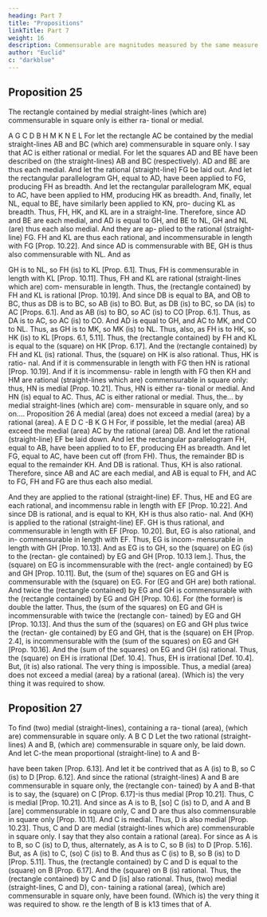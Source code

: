 ```yaml
---
heading: Part 7
title: "Propositions"
linkTitle: Part 7
weight: 16
description: Commensurable are magnitudes measured by the same measure
author: "Euclid"
c: "darkblue"
---
```



## Proposition 25

The rectangle contained by medial straight-lines (which are) commensurable in square only is either ra- tional or medial.

A
G
C
D
B
H
M
K
N
E
L
For let the rectangle AC be contained by the medial straight-lines AB and BC (which are) commensurable in square only. I say that AC is either rational or medial.
For let the squares AD and BE have been described on (the straight-lines) AB and BC (respectively). AD and BE are thus each medial. And let the rational (straight-line) FG be laid out. And let the rectangular parallelogram GH, equal to AD, have been applied to FG, producing FH as breadth. And let the rectangular parallelogram MK, equal to AC, have been applied to HM, producing HK as breadth. And, finally, let NL, equal to BE, have similarly been applied to KN, pro- ducing KL as breadth. Thus, FH, HK, and KL are in a straight-line. Therefore, since AD and BE are each medial, and AD is equal to GH, and BE to NL, GH and NL (are) thus each also medial. And they are ap- plied to the rational (straight-line) FG. FH and KL are thus each rational, and incommensurable in length with FG [Prop. 10.22]. And since AD is commensurable with BE, GH is thus also commensurable with NL. And as

GH is to NL, so FH (is) to KL [Prop. 6.1]. Thus, FH is commensurable in length with KL [Prop. 10.11]. Thus, FH and KL are rational (straight-lines which are) com- mensurable in length. Thus, the (rectangle contained) by FH and KL is rational [Prop. 10.19]. And since DB is equal to BA, and OB to BC, thus as DB is to BC, so AB (is) to BO. But, as DB (is) to BC, so DA (is) to AC [Props. 6.1]. And as AB (is) to BO, so AC (is) to CO [Prop. 6.1]. Thus, as DA is to AC, so AC (is) to CO. And AD is equal to GH, and AC to MK, and CO to NL. Thus, as GH is to MK, so MK (is) to NL. Thus, also, as FH is to HK, so HK (is) to KL [Props. 6.1, 5.11]. Thus, the (rectangle contained) by FH and KL is equal to the (square) on HK [Prop. 6.17]. And the (rectangle contained) by FH and KL (is) rational. Thus, the (square) on HK is also rational. Thus, HK is ratio- nal. And if it is commensurable in length with FG then HN is rational [Prop. 10.19]. And if it is incommensu- rable in length with FG then KH and HM are rational (straight-lines which are) commensurable in square only: thus, HN is medial [Prop. 10.21]. Thus, HN is either ra- tional or medial. And HN (is) equal to AC. Thus, AC is either rational or medial.
Thus, the... by medial straight-lines (which are) com- mensurable in square only, and so on....
Proposition 26
A medial (area) does not exceed a medial (area) by a rational (area).
A
E
D
C
-B
K
G
H
For, if possible, let the medial (area) AB exceed the medial (area) AC by the rational (area) DB. And let the rational (straight-line) EF be laid down. And let the rectangular parallelogram FH, equal to AB, have been applied to to EF, producing EH as breadth. And let FG, equal to AC, have been cut off (from FH). Thus, the remainder BD is equal to the remainder KH. And DB is rational. Thus, KH is also rational. Therefore, since AB and AC are each medial, and AB is equal to FH, and AC to FG, FH and FG are thus each also medial.


And they are applied to the rational (straight-line) EF. Thus, HE and EG are each rational, and incommensu rable in length with EF [Prop. 10.22]. And since DB is rational, and is equal to KH, KH is thus also ratio- nal. And (KH) is applied to the rational (straight-line) EF. GH is thus rational, and commensurable in length with EF [Prop. 10.20]. But, EG is also rational, and in- commensurable in length with EF. Thus, EG is incom- mensurable in length with GH [Prop. 10.13]. And as EG is to GH, so the (square) on EG (is) to the (rectan- gle contained) by EG and GH [Prop. 10.13 lem.]. Thus, the (square) on EG is incommensurable with the (rect- angle contained) by EG and GH [Prop. 10.11]. But, the (sum of the) squares on EG and GH is commensurable with the (square) on EG. For (EG and GH are) both rational. And twice the (rectangle contained) by EG and GH is commensurable with the (rectangle contained) by EG and GH [Prop. 10.6]. For (the former) is double the latter. Thus, the (sum of the squares) on EG and GH is incommensurable with twice the (rectangle con- tained) by EG and GH [Prop. 10.13]. And thus the sum of the (squares) on EG and GH plus twice the (rectan- gle contained) by EG and GH, that is the (square) on EH [Prop. 2.4], is incommensurable with the (sum of the squares) on EG and GH [Prop. 10.16]. And the (sum of the squares) on EG and GH (is) rational. Thus, the (square) on EH is irrational [Def. 10.4]. Thus, EH is irrational [Def. 10.4]. But, (it is) also rational. The very thing is impossible.
Thus, a medial (area) does not exceed a medial (area) by a rational (area). (Which is) the very thing it was required to show.


## Proposition 27

To find (two) medial (straight-lines), containing a ra- tional (area), (which are) commensurable in square only. A B C D
Let the two rational (straight-lines) A and B, (which are) commensurable in square only, be laid down. And let C-the mean proportional (straight-line) to A and B-

have been taken [Prop. 6.13]. And let it be contrived that as A (is) to B, so C (is) to D [Prop. 6.12].
And since the rational (straight-lines) A and B are commensurable in square only, the (rectangle con- tained) by A and B-that is to say, the (square) on C [Prop. 6.17]-is thus medial [Prop 10.21]. Thus, C is medial [Prop. 10.21]. And since as A is to B, [so] C (is) to D, and A and B [are] commensurable in square only, C and D are thus also commensurable in square only [Prop. 10.11]. And C is medial. Thus, D is also medial [Prop. 10.23]. Thus, C and D are medial (straight-lines which are) commensurable in square only. I say that they also contain a rational (area). For since as A is to B, so C (is) to D, thus, alternately, as A is to C, so B (is) to D [Prop. 5.16]. But, as A (is) to C, (so) C (is) to B. And thus as C (is) to B, so B (is) to D [Prop. 5.11]. Thus, the (rectangle contained) by C and D is equal to the (square) on B [Prop. 6.17]. And the (square) on B (is) rational. Thus, the (rectangle contained) by C and D [is] also rational.
Thus, (two) medial (straight-lines, C and D), con- taining a rational (area), (which are) commensurable in square only, have been found. (Which is) the very thing it was required to show.
re the length of B is k13 times that of A.

